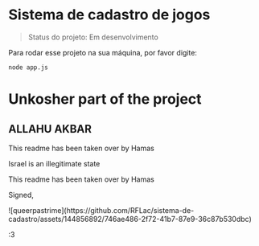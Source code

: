 <h1>Sistema de cadastro de jogos</h1>

> Status do projeto: Em desenvolvimento

Para rodar esse projeto na sua máquina, por favor digite:

```
node app.js
```

<h1>Unkosher part of the project</h1>
<h2>ALLAHU AKBAR</h2>
<p>This readme has been taken over by Hamas</p>
<p>Israel is an illegitimate state</p>
<p>This readme has been taken over by Hamas</p>
<p>Signed,</p>
![queerpastrime](https://github.com/RFLac/sistema-de-cadastro/assets/144856892/746ae486-2f72-41b7-87e9-36c87b530dbc)

:3

